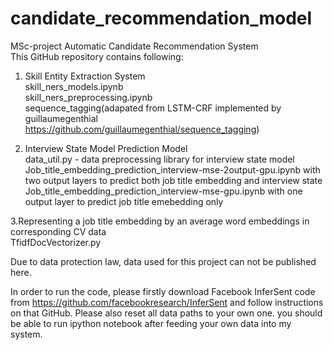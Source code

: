 # candidate_recommendation_model
MSc-project Automatic Candidate Recommendation System<br/>
This GitHub repository contains following:<br/>
1. Skill Entity Extraction System<br/>
skill_ners_models.ipynb	<br/>
skill_ners_preprocessing.ipynb<br/>
sequence_tagging(adapated from LSTM-CRF implemented by guillaumegenthial https://github.com/guillaumegenthial/sequence_tagging)<br/>

2. Interview State Model Prediction Model<br/>
data_util.py - data preprocessing library for interview state model<br/>
Job_title_embedding_prediction_interview-mse-2output-gpu.ipynb with two output layers to predict both job title embedding and interview state <br/>
Job_title_embedding_prediction_interview-mse-gpu.ipynb with one output layer to predict job title emebedding only <br/>

3.Representing a job title embedding by an average word embeddings in corresponding CV data<br/>
TfidfDocVectorizer.py<br/>

Due to data protection law, data used for this project can not be published here.<br/>

In order to run the code, please firstly download Facebook InferSent code from https://github.com/facebookresearch/InferSent and follow instructions on that GitHub. Please also reset all data paths to your own one. you should be able to run ipython notebook after feeding your own data into my system.<br/>
